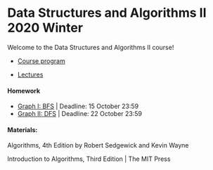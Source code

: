 # Data Structures and Algorithms II 2020 Winter

Welcome to the Data Structures and Algorithms II course! 


- [Course program](/program.md)

- [Lectures](/lectures)

#### Homework
- [Graph I: BFS](https://contest.yandex.ru/contest/20793/standings) | Deadline: 15 October 23:59
- [Graph II: DFS](https://contest.yandex.ru/contest/21057/standings/)  | Deadline: 22 October 23:59

#### Materials:

Algorithms, 4th Edition by Robert Sedgewick and Kevin Wayne

Introduction to Algorithms, Third Edition | The MIT Press
